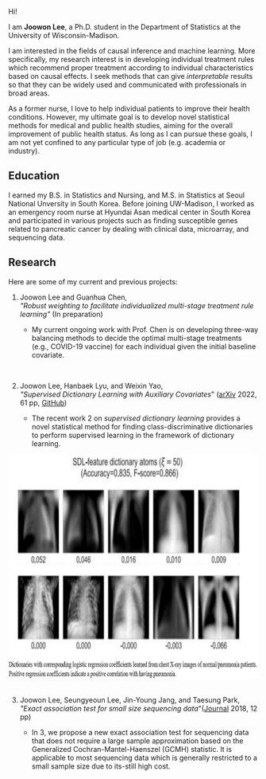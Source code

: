 Hi!

I am **Joowon Lee**, a Ph.D. student in the Department of Statistics at the University of Wisconsin-Madison.

I am interested in the fields of causal inference and machine learning. More specifically, my research interest is in developing individual treatment rules which recommend proper treatment according to individual characteristics based on causal effects. I seek methods that can give *interpretable* results so that they can be widely used and communicated with professionals in broad areas.

As a former nurse, I love to help individual patients to improve their health conditions. However, my ultimate goal is to develop novel statistical methods for medical and public health studies, aiming for the overall improvement of public health status. As long as I can pursue these goals, I am not yet confined to any particular type of job (e.g. academia or industry).


## Education 

I earned my B.S. in Statistics and Nursing, and M.S. in Statistics at Seoul National Unversity in South Korea. Before joining UW-Madison, I worked as an emergency room nurse at Hyundai Asan medical center in South Korea and participated in various projects such as finding susceptible genes related to pancreatic cancer by dealing with clinical data, microarray, and sequencing data.


## Research 

Here are some of my current and previous projects: 

1. Joowon Lee and Guanhua Chen, \
 *"Robust weighting to facilitate individualized multi-stage treatment rule learning"* (In preparation)
 
   - My current ongoing work with Prof. Chen is on developing three-way balancing methods to decide the optimal multi-stage treatments (e.g., COVID-19 vaccine) for each individual given the initial baseline covariate. 
   
&nbsp;

2. Joowon Lee, Hanbaek Lyu, and Weixin Yao,\
*"Supervised Dictionary Learning with Auxiliary Covariates*" ([arXiv](https://arxiv.org/abs/2206.06774) 2022, 61 pp, [GitHub](https://github.com/ljw9510/SDL))

   - The recent work 2 on *supervised dictionary learning* provides a novel statistical method for finding class-discriminative dictionaries to perform supervised learning in the framework of dictionary learning. 

<img src="Figures/SDL_xray_small.png" width="700" height="450">
&nbsp;


3. Joowon Lee, Seungyeoun Lee, Jin-Young Jang, and Taesung Park, \
*"Exact association test for small size sequencing data*"([Journal](https://bmcmedgenomics.biomedcentral.com/articles/10.1186/s12920-018-0344-z) 2018, 12 pp)

   - In 3, we propose a new exact association test for sequencing data that does not require a large sample approximation based on the Generalized Cochran-Mantel-Haenszel (GCMH) statistic. It is applicable to most sequencing data which is generally restricted to a small sample size due to its-still high cost.
